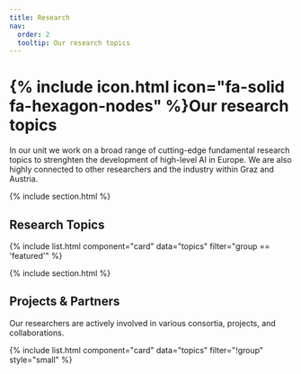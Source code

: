 ```yaml
---
title: Research
nav:
  order: 2
  tooltip: Our research topics
---
```


# {% include icon.html icon="fa-solid fa-hexagon-nodes" %}Our research topics

In our unit we work on a broad range of cutting-edge fundamental research topics to strenghten the development of high-level AI in Europe. We are also highly connected to other researchers and the industry within Graz and Austria.

{% include section.html %}

## Research Topics

{% include list.html component="card" data="topics" filter="group == 'featured'" %}

{% include section.html %}

## Projects & Partners

Our researchers are actively involved in various consortia, projects, and collaborations. 

{% include list.html component="card" data="topics" filter="!group" style="small" %}
